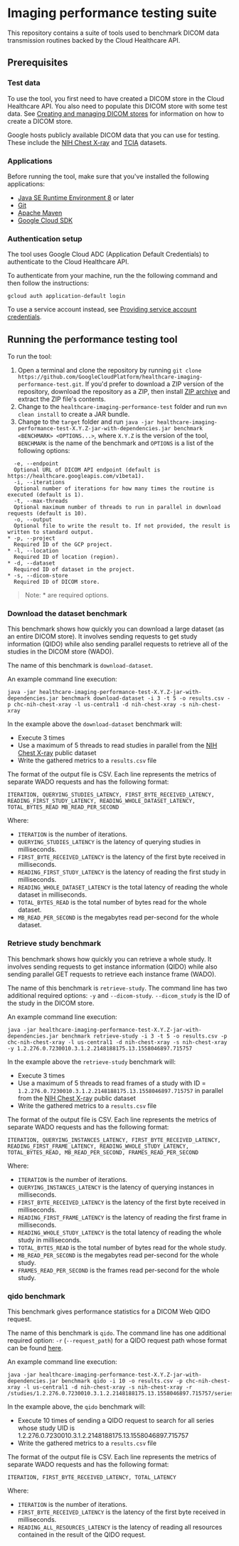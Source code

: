 
# Imaging performance testing suite

This repository contains a suite of tools used to benchmark DICOM data
transmission routines backed by the Cloud Healthcare API.

## Prerequisites

### Test data

To use the tool, you first need to have created a DICOM store in the Cloud
Healthcare API. You also need to populate this DICOM store with some
test data. See [Creating and managing DICOM
stores](https://cloud.google.com/healthcare/docs/how-tos/dicom)
for information on how to create a DICOM store.

Google hosts publicly available DICOM data that you can use for testing.
These include the
[NIH Chest X-ray](https://cloud.google.com/healthcare/docs/resources/public-datasets/nih-chest)
and [TCIA](https://cloud.google.com/healthcare/docs/resources/public-datasets/tcia)
datasets.

### Applications

Before running the tool, make sure that you've installed the following applications:

- [Java SE Runtime Environment 8](https://www.oracle.com/technetwork/java/javase/downloads/index.html) or later
- [Git](https://git-scm.com/)
- [Apache Maven](https://maven.apache.org/)
- [Google Cloud SDK](https://cloud.google.com/sdk/)

### Authentication setup

The tool uses Google Cloud ADC (Application Default Credentials) to authenticate
to the Cloud Healthcare API.

To authenticate from your machine, run the the following command and then follow
the instructions:

    gcloud auth application-default login

To use a service account instead, see [Providing service account credentials](https://cloud.google.com/docs/authentication/production#providing_service_account_credentials).

## Running the performance testing tool

To run the tool:

1. Open a terminal and clone the repository by running `git clone
   https://github.com/GoogleCloudPlatform/healthcare-imaging-performance-test.git`.
   If you'd prefer to download a ZIP version of the repository, download the
   repository as a ZIP, then install
   [ZIP archive](https://github.com/GoogleCloudPlatform/healthcare-imaging-performance-test/archive/master.zip)
   and extract the ZIP file's contents.
2. Change to the `healthcare-imaging-performance-test` folder and run `mvn clean install` to create a JAR bundle.
3. Change to the `target` folder and run `java -jar healthcare-imaging-performance-test-X.Y.Z-jar-with-dependencies.jar benchmark <BENCHMARK> <OPTIONS...>`,
   where `X.Y.Z` is the version of the tool, `BENCHMARK` is the name of the benchmark and `OPTIONS` is a list of the following options:
  
```
  -e, --endpoint
  Optional URL of DICOM API endpoint (default is https://healthcare.googleapis.com/v1beta1).
  -i, --iterations
  Optional number of iterations for how many times the routine is executed (default is 1).
  -t, --max-threads
  Optional maximum number of threads to run in parallel in download requests (default is 10).
  -o, --output
  Optional file to write the result to. If not provided, the result is written to standard output.
* -p, --project
  Required ID of the GCP project.
* -l, --location
  Required ID of location (region).
* -d, --dataset
  Required ID of dataset in the project.
* -s, --dicom-store
  Required ID of DICOM store.
```

> Note: * are required options. 

### Download the dataset benchmark

This benchmark shows how quickly you can download a large dataset (as an entire DICOM store).
It involves sending requests to get study information (QIDO) while also sending parallel requests to
retrieve all of the studies in the DICOM store (WADO).

The name of this benchmark is `download-dataset`.

An example command line execution:

    java -jar healthcare-imaging-performance-test-X.Y.Z-jar-with-dependencies.jar benchmark download-dataset -i 3 -t 5 -o results.csv -p chc-nih-chest-xray -l us-central1 -d nih-chest-xray -s nih-chest-xray

In the example above the `download-dataset` benchmark will:

* Execute 3 times
* Use a maximum of 5 threads to read studies in parallel from the [NIH Chest X-ray](https://cloud.google.com/healthcare/docs/resources/public-datasets/nih-chest#cloud-healthcare-api) public dataset
* Write the gathered metrics to a `results.csv` file

The format of the output file is CSV. Each line represents the metrics of separate WADO requests and
has the following format:

    ITERATION, QUERYING_STUDIES_LATENCY, FIRST_BYTE_RECEIVED_LATENCY, READING_FIRST_STUDY_LATENCY, READING_WHOLE_DATASET_LATENCY, TOTAL_BYTES_READ MB_READ_PER_SECOND

Where:
- `ITERATION` is the number of iterations.
- `QUERYING_STUDIES_LATENCY` is the latency of querying studies in milliseconds.
- `FIRST_BYTE_RECEIVED_LATENCY` is the latency of the first byte received in milliseconds.
- `READING_FIRST_STUDY_LATENCY` is the latency of reading the first study in milliseconds.
- `READING_WHOLE_DATASET_LATENCY` is the total latency of reading the whole dataset in milliseconds.
- `TOTAL_BYTES_READ` is the total number of bytes read for the whole dataset.
- `MB_READ_PER_SECOND` is the megabytes read per-second for the whole dataset.

### Retrieve study benchmark

This benchmark shows how quickly you can retrieve a whole study. It involves sending requests to get instance information (QIDO) while also sending
parallel GET requests to retrieve each instance frame (WADO).

The name of this benchmark is `retrieve-study`. The command line has two additional required options:
`-y` and `--dicom-study`. `--dicom_study` is the ID of the study in the DICOM store.

An example command line execution:

    java -jar healthcare-imaging-performance-test-X.Y.Z-jar-with-dependencies.jar benchmark retrieve-study -i 3 -t 5 -o results.csv -p chc-nih-chest-xray -l us-central1 -d nih-chest-xray -s nih-chest-xray -y 1.2.276.0.7230010.3.1.2.2148188175.13.1558046897.715757

In the example above the `retrieve-study` benchmark will:

* Execute 3 times
* Use a maximum of 5 threads to read frames of a study with ID = `1.2.276.0.7230010.3.1.2.2148188175.13.1558046897.715757` in parallel from the [NIH Chest X-ray](https://cloud.google.com/healthcare/docs/resources/public-datasets/nih-chest#cloud-healthcare-api)
public dataset
* Write the gathered metrics to a `results.csv` file

The format of the output file is CSV. Each line represents the metrics of separate WADO requests and
has the following format:

    ITERATION, QUERYING_INSTANCES_LATENCY, FIRST_BYTE_RECEIVED_LATENCY, READING_FIRST_FRAME_LATENCY, READING_WHOLE_STUDY_LATENCY, TOTAL_BYTES_READ, MB_READ_PER_SECOND, FRAMES_READ_PER_SECOND

Where:
- `ITERATION` is the number of iterations.
- `QUERYING_INSTANCES_LATENCY` is the latency of querying instances in milliseconds.
- `FIRST_BYTE_RECEIVED_LATENCY` is the latency of the first byte received in milliseconds.
- `READING_FIRST_FRAME_LATENCY` is the latency of reading the first frame in milliseconds.
- `READING_WHOLE_STUDY_LATENCY` is the total latency of reading the whole study in milliseconds.
- `TOTAL_BYTES_READ` is the total number of bytes read for the whole study.
- `MB_READ_PER_SECOND` is the megabytes read per-second for the whole study.
- `FRAMES_READ_PER_SECOND` is the frames read per-second for the whole study.


### qido benchmark

This benchmark gives performance statistics for a DICOM Web QIDO request.

The name of this benchmark is `qido`. The command line has one additional required option: `-r` (`--request_path`) for a QIDO request path whose
format can be found [here](http://dicom.nema.org/medical/dicom/current/output/html/part18.html#sect_10.6).

An example command line execution:

    java -jar healthcare-imaging-performance-test-X.Y.Z-jar-with-dependencies.jar benchmark qido -i 10 -o results.csv -p chc-nih-chest-xray -l us-central1 -d nih-chest-xray -s nih-chest-xray -r /studies/1.2.276.0.7230010.3.1.2.2148188175.13.1558046897.715757/series

In the example above, the `qido` benchmark will:

* Execute 10 times of sending a QIDO request to search for all series whose study UID is 1.2.276.0.7230010.3.1.2.2148188175.13.1558046897.715757
* Write the gathered metrics to a `results.csv` file

The format of the output file is CSV. Each line represents the metrics of separate WADO requests and
has the following format:

    ITERATION, FIRST_BYTE_RECEIVED_LATENCY, TOTAL_LATENCY

Where:
- `ITERATION` is the number of iterations.
- `FIRST_BYTE_RECEIVED_LATENCY` is the latency of the first byte received in milliseconds.
- `READING_ALL_RESOURCES_LATENCY` is the latency of reading all resources contained in the result of the QIDO request.
